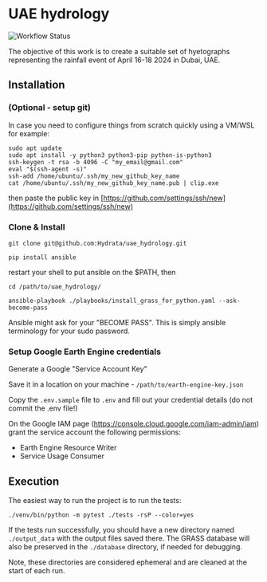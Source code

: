 # UAE hydrology

![Workflow Status](https://github.com/Hydrata/uae_hydrology/actions/workflows/pytest.yml/badge.svg)

The objective of this work is to create a suitable set of hyetographs representing the rainfall event of April 16-18 2024 in Dubai, UAE.

## Installation
### (Optional - setup git)
In case you need to configure things from scratch quickly using a VM/WSL for example:
```
sudo apt update
sudo apt install -y python3 python3-pip python-is-python3
ssh-keygen -t rsa -b 4096 -C "my_email@gmail.com"
eval "$(ssh-agent -s)"
ssh-add /home/ubuntu/.ssh/my_new_github_key_name
cat /home/ubuntu/.ssh/my_new_github_key_name.pub | clip.exe
```
then paste the public key in [https://github.com/settings/ssh/new](https://github.com/settings/ssh/new)

### Clone & Install
```git clone git@github.com:Hydrata/uae_hydrology.git```

```pip install ansible```

restart your shell to put ansible on the $PATH, then

```cd /path/to/uae_hydrology/```

```ansible-playbook ./playbooks/install_grass_for_python.yaml --ask-become-pass```

Ansible might ask for your "BECOME PASS". This is simply ansible terminology for your sudo password.

### Setup Google Earth Engine credentials

Generate a Google "Service Account Key"

Save it in a location on your machine - `/path/to/earth-engine-key.json`

Copy the `.env.sample` file to `.env` and fill out your credential details (do not commit the .env file!)

On the Google IAM page (https://console.cloud.google.com/iam-admin/iam) grant the service account the following permissions:
* Earth Engine Resource Writer
* Service Usage Consumer

## Execution
The easiest way to run the project is to run the tests:

`./venv/bin/python -m pytest ./tests -rsP --color=yes`

If the tests run successfully, you should have a new directory named `./output_data` with the output files saved there. The GRASS database will also be preserved in the `./database` directory, if needed for debugging.

Note, these directories are considered ephemeral and are cleaned at the start of each run.
